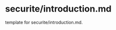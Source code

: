 # securite/introduction.md 
 
<span class="fixme template"> template for securite/introduction.md.</span>
